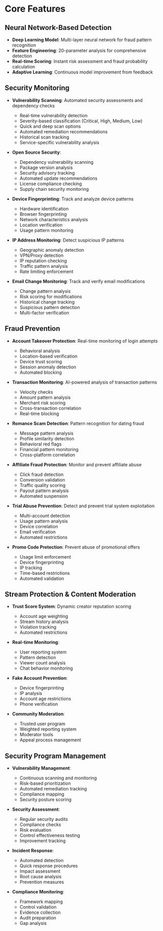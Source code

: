 # Core Features

## Neural Network-Based Detection
- **Deep Learning Model**: Multi-layer neural network for fraud pattern recognition
- **Feature Engineering**: 20-parameter analysis for comprehensive detection
- **Real-time Scoring**: Instant risk assessment and fraud probability calculation
- **Adaptive Learning**: Continuous model improvement from feedback

## Security Monitoring
- **Vulnerability Scanning**: Automated security assessments and dependency checks
  - Real-time vulnerability detection
  - Severity-based classification (Critical, High, Medium, Low)
  - Quick and deep scan options
  - Automated remediation recommendations
  - Historical scan tracking
  - Service-specific vulnerability analysis

- **Open Source Security**: 
  - Dependency vulnerability scanning
  - Package version analysis
  - Security advisory tracking
  - Automated update recommendations
  - License compliance checking
  - Supply chain security monitoring

- **Device Fingerprinting**: Track and analyze device patterns
  - Hardware identification
  - Browser fingerprinting
  - Network characteristics analysis
  - Location verification
  - Usage pattern monitoring

- **IP Address Monitoring**: Detect suspicious IP patterns
  - Geographic anomaly detection
  - VPN/Proxy detection
  - IP reputation checking
  - Traffic pattern analysis
  - Rate limiting enforcement

- **Email Change Monitoring**: Track and verify email modifications
  - Change pattern analysis
  - Risk scoring for modifications
  - Historical change tracking
  - Suspicious pattern detection
  - Multi-factor verification

## Fraud Prevention
- **Account Takeover Protection**: Real-time monitoring of login attempts
  - Behavioral analysis
  - Location-based verification
  - Device trust scoring
  - Session anomaly detection
  - Automated blocking

- **Transaction Monitoring**: AI-powered analysis of transaction patterns
  - Velocity checks
  - Amount pattern analysis
  - Merchant risk scoring
  - Cross-transaction correlation
  - Real-time blocking

- **Romance Scam Detection**: Pattern recognition for dating fraud
  - Message pattern analysis
  - Profile similarity detection
  - Behavioral red flags
  - Financial pattern monitoring
  - Cross-platform correlation

- **Affiliate Fraud Protection**: Monitor and prevent affiliate abuse
  - Click fraud detection
  - Conversion validation
  - Traffic quality scoring
  - Payout pattern analysis
  - Automated suspension

- **Trial Abuse Prevention**: Detect and prevent trial system exploitation
  - Multi-account detection
  - Usage pattern analysis
  - Device correlation
  - Email verification
  - Automated restrictions

- **Promo Code Protection**: Prevent abuse of promotional offers
  - Usage limit enforcement
  - Device fingerprinting
  - IP tracking
  - Time-based restrictions
  - Automated validation

## Stream Protection & Content Moderation
- **Trust Score System**: Dynamic creator reputation scoring
  - Account age weighting
  - Stream history analysis
  - Violation tracking
  - Automated restrictions
  
- **Real-time Monitoring**:
  - User reporting system
  - Pattern detection
  - Viewer count analysis
  - Chat behavior monitoring
  
- **Fake Account Prevention**:
  - Device fingerprinting
  - IP analysis
  - Account age restrictions
  - Phone verification
  
- **Community Moderation**:
  - Trusted user program
  - Weighted reporting system
  - Moderator tools
  - Appeal process management

## Security Program Management
- **Vulnerability Management**:
  - Continuous scanning and monitoring
  - Risk-based prioritization
  - Automated remediation tracking
  - Compliance mapping
  - Security posture scoring

- **Security Assessment**:
  - Regular security audits
  - Compliance checks
  - Risk evaluation
  - Control effectiveness testing
  - Improvement tracking

- **Incident Response**:
  - Automated detection
  - Quick response procedures
  - Impact assessment
  - Root cause analysis
  - Prevention measures

- **Compliance Monitoring**:
  - Framework mapping
  - Control validation
  - Evidence collection
  - Audit preparation
  - Gap analysis